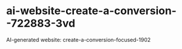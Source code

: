 # ai-website-create-a-conversion--722883-3vd
AI-generated website: create-a-conversion-focused-1902
